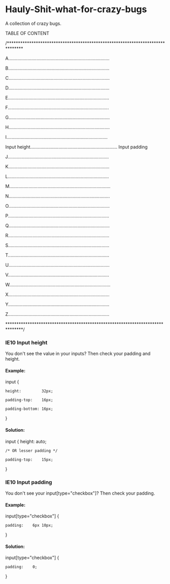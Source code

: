 # Hauly-Shit-what-for-crazy-bugs
A collection of crazy bugs.

TABLE OF CONTENT


/*******************************************************************************

A...............................................................................

B...............................................................................

C...............................................................................

D...............................................................................

E...............................................................................

F...............................................................................

G...............................................................................

H...............................................................................

I...............................................................................

Input height....................................................................
Input padding

J...............................................................................

K...............................................................................

L...............................................................................

M...............................................................................

N...............................................................................

O...............................................................................

P...............................................................................

Q...............................................................................

R...............................................................................

S...............................................................................

T...............................................................................

U...............................................................................

V...............................................................................

W...............................................................................

X...............................................................................

Y...............................................................................

Z...............................................................................

*******************************************************************************/

### IE10 Input height
You don't see the value in your inputs? Then check your padding and height.

#### Example:

input {

    height:         32px;

    padding-top:    16px;

    padding-bottom: 16px;

}

#### Solution:
input {
    height: auto;

    /* OR lesser padding */

    padding-top:    15px;
    
}




### IE10 Input padding
You don't see your input[type="checkbox"]? Then check your padding.
#### Example:

input[type="checkbox"] {

    padding:    6px 10px;

}

#### Solution:
input[type="checkbox"] {

	padding:    0;
    
}